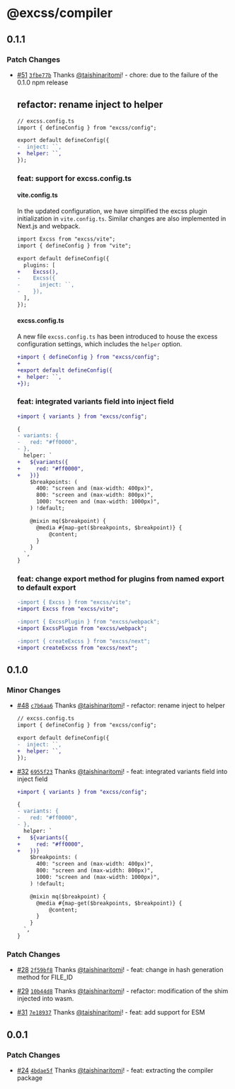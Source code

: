 # @excss/compiler

## 0.1.1

### Patch Changes

- [#51](https://github.com/taishinaritomi/excss/pull/51) [`3fbe77b`](https://github.com/taishinaritomi/excss/commit/3fbe77b2aef699108519e69fdfec316e66d14b48) Thanks [@taishinaritomi](https://github.com/taishinaritomi)! - chore: due to the failure of the 0.1.0 npm release

  ## refactor: rename inject to helper

  ```diff
  // excss.config.ts
  import { defineConfig } from "excss/config";

  export default defineConfig({
  -  inject: ``,
  +  helper: ``,
  });
  ```

  ### feat: support for excss.config.ts

  #### vite.config.ts

  In the updated configuration, we have simplified the excss plugin initialization in `vite.config.ts`. Similar changes are also implemented in Next.js and webpack.

  ```diff
  import Excss from "excss/vite";
  import { defineConfig } from "vite";

  export default defineConfig({
    plugins: [
  +    Excss(),
  -    Excss({
  -      inject: ``,
  -    }),
    ],
  });
  ```

  #### excss.config.ts

  A new file `excss.config.ts` has been introduced to house the excess configuration settings, which includes the `helper` option.

  ```diff
  +import { defineConfig } from "excss/config";
  +
  +export default defineConfig({
  +  helper: ``,
  +});
  ```

  ### feat: integrated variants field into inject field

  ```diff
  +import { variants } from "excss/config";

  {
  - variants: {
  -   red: "#ff0000",
  - },
    helper: `
  +   ${variants({
  +     red: "#ff0000",
  +   })}
      $breakpoints: (
        400: "screen and (max-width: 400px)",
        800: "screen and (max-width: 800px)",
        1000: "screen and (max-width: 1000px)",
      ) !default;

      @mixin mq($breakpoint) {
        @media #{map-get($breakpoints, $breakpoint)} {
            @content;
        }
      }
    `,
  }
  ```

  ### feat: change export method for plugins from named export to default export

  ```diff
  -import { Excss } from "excss/vite";
  +import Excss from "excss/vite";

  -import { ExcssPlugin } from "excss/webpack";
  +import ExcssPlugin from "excss/webpack";

  -import { createExcss } from "excss/next";
  +import createExcss from "excss/next";
  ```

## 0.1.0

### Minor Changes

- [#48](https://github.com/taishinaritomi/excss/pull/48) [`c7b6aa6`](https://github.com/taishinaritomi/excss/commit/c7b6aa6ae92302eb19cc57665b9edcba544ce62f) Thanks [@taishinaritomi](https://github.com/taishinaritomi)! - refactor: rename inject to helper

  ```diff
  // excss.config.ts
  import { defineConfig } from "excss/config";

  export default defineConfig({
  -  inject: ``,
  +  helper: ``,
  });
  ```

- [#32](https://github.com/taishinaritomi/excss/pull/32) [`6955f23`](https://github.com/taishinaritomi/excss/commit/6955f2330bcb59cf9366a64a52124e29c6352cd6) Thanks [@taishinaritomi](https://github.com/taishinaritomi)! - feat: integrated variants field into inject field

  ```diff
  +import { variants } from "excss/config";

  {
  - variants: {
  -   red: "#ff0000",
  - },
    helper: `
  +   ${variants({
  +     red: "#ff0000",
  +   })}
      $breakpoints: (
        400: "screen and (max-width: 400px)",
        800: "screen and (max-width: 800px)",
        1000: "screen and (max-width: 1000px)",
      ) !default;

      @mixin mq($breakpoint) {
        @media #{map-get($breakpoints, $breakpoint)} {
            @content;
        }
      }
    `,
  }
  ```

### Patch Changes

- [#28](https://github.com/taishinaritomi/excss/pull/28) [`2f59bf8`](https://github.com/taishinaritomi/excss/commit/2f59bf85a9fe4148f9ddb4cc465bf5a0c9033fda) Thanks [@taishinaritomi](https://github.com/taishinaritomi)! - feat: change in hash generation method for FILE_ID

- [#29](https://github.com/taishinaritomi/excss/pull/29) [`10b44d8`](https://github.com/taishinaritomi/excss/commit/10b44d85d4f05e4e0f7020a4d68b9b7af2024830) Thanks [@taishinaritomi](https://github.com/taishinaritomi)! - refactor: modification of the shim injected into wasm.

- [#31](https://github.com/taishinaritomi/excss/pull/31) [`7e18937`](https://github.com/taishinaritomi/excss/commit/7e189372376e10298e93c054e73619d59f8cde67) Thanks [@taishinaritomi](https://github.com/taishinaritomi)! - feat: add support for ESM

## 0.0.1

### Patch Changes

- [#24](https://github.com/taishinaritomi/excss/pull/24) [`4bdae5f`](https://github.com/taishinaritomi/excss/commit/4bdae5f0e68b1b81dc4e69f53336a1186becde16) Thanks [@taishinaritomi](https://github.com/taishinaritomi)! - feat: extracting the compiler package
